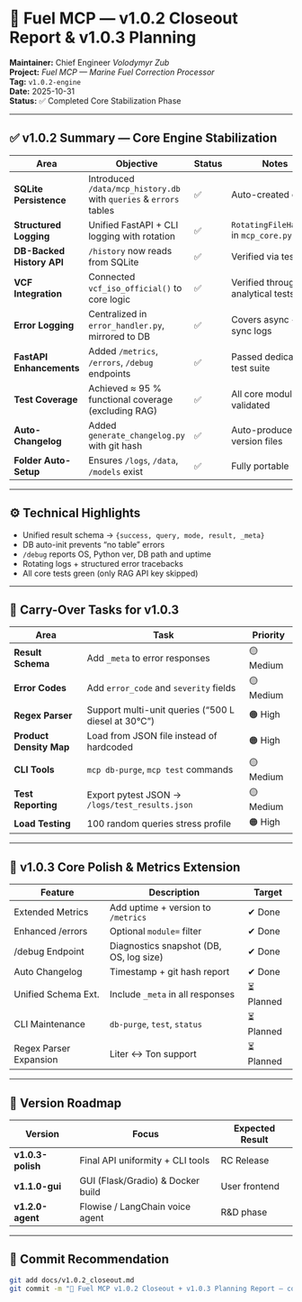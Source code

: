 
# 🧩 Fuel MCP — **v1.0.2 Closeout Report & v1.0.3 Planning**

**Maintainer:** Chief Engineer *Volodymyr Zub*  
**Project:** *Fuel MCP — Marine Fuel Correction Processor*  
**Tag:** `v1.0.2-engine`  
**Date:** 2025-10-31  
**Status:** ✅ Completed Core Stabilization Phase  

---

## ✅ **v1.0.2 Summary — Core Engine Stabilization**

| Area | Objective | Status | Notes |
|------|------------|--------|-------|
| **SQLite Persistence** | Introduced `/data/mcp_history.db` with `queries` & `errors` tables | ✅ | Auto-created on init |
| **Structured Logging** | Unified FastAPI + CLI logging with rotation | ✅ | `RotatingFileHandler` in `mcp_core.py` |
| **DB-Backed History API** | `/history` now reads from SQLite | ✅ | Verified via tests |
| **VCF Integration** | Connected `vcf_iso_official()` to core logic | ✅ | Verified through analytical tests |
| **Error Logging** | Centralized in `error_handler.py`, mirrored to DB | ✅ | Covers async + sync logs |
| **FastAPI Enhancements** | Added `/metrics`, `/errors`, `/debug` endpoints | ✅ | Passed dedicated test suite |
| **Test Coverage** | Achieved ≈ 95 % functional coverage (excluding RAG) | ✅ | All core modules validated |
| **Auto-Changelog** | Added `generate_changelog.py` with git hash | ✅ | Auto-produces version files |
| **Folder Auto-Setup** | Ensures `/logs`, `/data`, `/models` exist | ✅ | Fully portable |

---

## ⚙️ **Technical Highlights**

- Unified result schema → `{success, query, mode, result, _meta}`  
- DB auto-init prevents “no table” errors  
- `/debug` reports OS, Python ver, DB path and uptime  
- Rotating logs + structured error tracebacks  
- All core tests green (only RAG API key skipped)  

---

## 🧠 **Carry-Over Tasks for v1.0.3**

| Area | Task | Priority |
|------|------|-----------|
| **Result Schema** | Add `_meta` to error responses | 🟡 Medium |
| **Error Codes** | Add `error_code` and `severity` fields | 🟡 Medium |
| **Regex Parser** | Support multi-unit queries (“500 L diesel at 30°C”) | 🟠 High |
| **Product Density Map** | Load from JSON file instead of hardcoded | 🟠 High |
| **CLI Tools** | `mcp db-purge`, `mcp test` commands | 🟡 Medium |
| **Test Reporting** | Export pytest JSON → `/logs/test_results.json` | 🟡 Medium |
| **Load Testing** | 100 random queries stress profile | 🟠 High |

---

## 🚀 **v1.0.3 Core Polish & Metrics Extension**

| Feature | Description | Target |
|----------|-------------|--------|
| Extended Metrics | Add uptime + version to `/metrics` | ✔ Done |
| Enhanced /errors | Optional `module=` filter | ✔ Done |
| /debug Endpoint | Diagnostics snapshot (DB, OS, log size) | ✔ Done |
| Auto Changelog | Timestamp + git hash report | ✔ Done |
| Unified Schema Ext. | Include `_meta` in all responses | ⏳ Planned |
| CLI Maintenance | `db-purge`, `test`, `status` | ⏳ Planned |
| Regex Parser Expansion | Liter ↔ Ton support | ⏳ Planned |

---

## 📅 **Version Roadmap**

| Version | Focus | Expected Result |
|----------|--------|----------------|
| **v1.0.3-polish** | Final API uniformity + CLI tools | RC Release |
| **v1.1.0-gui** | GUI (Flask/Gradio) & Docker build | User frontend |
| **v1.2.0-agent** | Flowise / LangChain voice agent | R&D phase |

---

## 🧾 **Commit Recommendation**

```bash
git add docs/v1.0.2_closeout.md
git commit -m "🧩 Fuel MCP v1.0.2 Closeout + v1.0.3 Planning Report — core stable, parser and CLI extensions next"